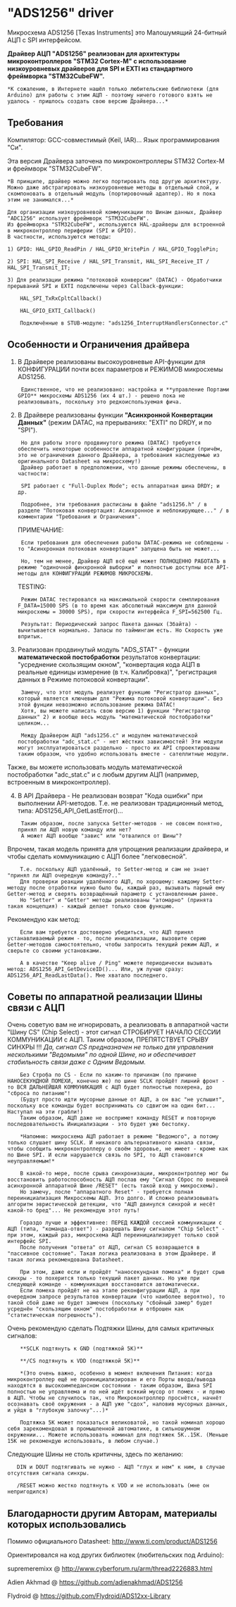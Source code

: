 "ADS1256" driver
================

Микросхема ADS1256 [Texas Instruments] это Малошумящий 24-битный АЦП с SPI интерфейсом.


**Драйвер АЦП "ADS1256" реализован для архитектуры микроконтроллеров "STM32 Cortex-M" 
с использование низкоуровневых драйверов для SPI и EXTI из стандартного фреймворка "STM32CubeFW".**


	*К сожалению, в Интернете нашёл только любительские библиотеки (для Arduino) для работы с этим АЦП - поэтому ничего готового взять не удалось - пришлось создать свою версию Драйвера...*



Требования
----------

Компилятор: GCC-совместимый (Keil, IAR)... Язык программирования "Си".


Эта версия Драйвера заточена по микроконтроллеры STM32 Cortex-M и фреймворк "STM32CubeFW".

	*В принципе, драйвер можно легко портировать под другую архитектуру. Можно даже абстрагировать низкоуровневые методы в отдельный слой, и скомпоновать в отдельный модуль (портировочный адаптер). Но я пока этим не занимался...*

	Для организации низкоуровневой коммуникации по Шинам данных, Драйвер "ADC1256" использует фреймворк "STM32CubeFW". 
	Из фреймворка "STM32CubeFW", используются HAL-драйверы для встроенной в микроконтроллер периферии (SPI и GPIO).
	В частности, используются методы: 

	1) GPIO: HAL_GPIO_ReadPin / HAL_GPIO_WritePin / HAL_GPIO_TogglePin;

	2) SPI: HAL_SPI_Receive / HAL_SPI_Transmit, HAL_SPI_Receive_IT / HAL_SPI_Transmit_IT; 

	3) Для реализации режима "потоковой конверсии" (DATAC) - Обработчики прерываний SPI и EXTI подключены через Callback-функции:

		HAL_SPI_TxRxCpltCallback()

		HAL_GPIO_EXTI_Callback()

		Подключённые в STUB-модуле: "ads1256_InterruptHandlersConnector.c"



Особенности и Ограничения драйвера
----------------------------------


1) В Драйвере реализованы высокоуровневые API-функции для КОНФИГУРАЦИИ почти всех параметров и РЕЖИМОВ микросхемы ADS1256.

        Единственное, что не реализовано: настройка и **управление Портами GPIO** микросхемы ADS1256 (их 4 шт.) - решено пока не реализовывать, поскольку это редкоиспользуемая фича.



2) В Драйвере реализованы функции **"Асинхронной Конвертации Данных"** (режим DATAC, на прерываниях: "EXTI" по DRDY, и по "SPI"). 

        Но для работы этого продвинутого режима (DATAC) требуется обеспечить некоторые особенности аппаратной конфигурации (причём, это не ограничения данного Драйвера, а требования наследуемые из оригинального Datasheet на микросхему!) 
        Драйвер работает в предположении, что данные режимы обеспечены, в частности:

        SPI работает с "Full-Duplex Mode"; есть аппаратная шина DRDY; и др.

        Подробнее, эти требования расписаны в файле "ads1256.h" / в разделе "Потоковая конвертация: Асинхронное и неблокирующее..." / в комментарии "Требования и Ограничения".


    ПРИМЕЧАНИЕ:

        Если требования для обеспечения работы DATAC-режима не соблюдены - то "Асинхронная потоковая конвертация" запущена быть не может...

        Но, тем не менее, Драйвер АЦП всё ещё может ПОЛНОЦЕННО РАБОТАТЬ в режиме "одиночной финхронной выборки" и полностью доступны все API-методы для КОНФИГУРАЦИИ РЕЖИМОВ МИКРОСХЕМЫ.


    TESTING:

        Режим DATAC тестировался на максимальной скорости семплирования F_DATA=15000 SPS (в то время как абсолютный максимум для данной микросхемы = 30000 SPS), при скорости интерфейса F_SPI=562500 Гц.

        Результат: Периодический запрос Пакета данных (3байта) - вычитывается нормально. Запасы по таймингам есть. Но Скорость уже впритык.



3) Реализован продвинутый модуль "ADS_STAT" - функции **математической постобработки** результатов конвертации: "усреднение скользящим окном", "конвертация кода АЦП в реальные единицы измерение (в т.ч. Калибровка)", "регистрация данных в Режиме потоковой конвертации".

        Замечу, что этот модуль реализует функцию "Регистратор данных", который является ключевым для "Режима потоковой конвертации". Без этой фунции невозможно использование режима DATAC! 
        Хотя, вы можете написать свою версию 1) функции "Регистратор данных" 2) и вообще весь модуль "математической постобработки" целиком... 

        Между Драйвером АЦП "ads1256.c" и модулем математической постобработки "adc_stat.c" - нет жёстких зависимостей! Эти модули могут эксплуатироваться раздельно - просто их API спроектированы таким образом, что удобно использовать вместе - сателлитные модули.

Также, вы можете использовать модуль математической постобработки "adc_stat.c" и с любым другим АЦП (например, встроенным в микроконтроллер).



4) В API Драйвера - Не реализован возврат "Кода ошибки" при выполнении API-методов. Т.е. не реализован традиционный метод, типа: ADS1256_API_GetLastError()...

        Таким образом, после запуска Setter-методов - не совсем понятно, принял ли АЦП новую команду или нет? 
        А может АЦП вообще "завис" или "отвалился от Шины"?

Впрочем, такая модель принята для упрощения реализации драйвера, и чтобы сделать коммуникацию с АЦП более "легковесной". 

        Т.е. поскольку АЦП удалённый, то Setter-метод и сам не знает "принял ли АЦП очередную команду?.." 
        Для проверки реакции удалённого АЦП, по хорошему: каждому Setter-методу после отработки нужно было бы, каждый раз, вызывать парный ему Getter-метод и сверять возвращённый параметр с установленным ранее. 
        Но "Setter" и "Getter" методы реализованы "атомарно" (принята такая концепция) - каждый делает только свою функцию.

Рекомендую как метод:

        Если вам требуется достоверно убедиться, что АЦП принял устанавливаемый режим - то, после инициализации, вызовите серию Getter-методов самостоятельно, чтобы запросить текущий режим АЦП, и сверьте со своими установками.

        А в качестве "Keep alive / Ping" можете периодически вызывать метод: ADS1256_API_GetDeviceID()... Или, уж лучше сразу: ADS1256_API_ReadLastData(). Мне хватало последнего.




Советы по аппаратной реализации Шины связи с АЦП
------------------------------------------------

Очень советую вам не игнорировать, а реализовать в аппаратной части "Шину CS" (Chip Select) - этот сигнал СТРОБИРУЕТ НАЧАЛО СЕССИИ КОММУНИКАЦИИ с АЦП. Таким образом, ПРЕПЯТСТВУЕТ СРЫВУ СИНХРЫ !!! 
*Да, сигнал CS предназначен не только для управления несколькими "Ведомыми" по одной Шине, но и обеспечивает стабильность связи даже с Одним Ведомым.*

        Без Строба по CS - Если по каким-то причинам (по причине НАНОСЕКУНДНОЙ ПОМЕХИ, конечно же) по шине SCLK пройдёт лишний фронт - то ВСЯ ДАЛЬНЕЙШАЯ КОММУНИКАЦИЯ с АЦП будет полностью похерена, до "сброса по питанию"! 
        (Будут просто идти мусорные данные от АЦП, а он вас "не услышит", поскольку все команды будет воспринимать со сдвигом на один бит... Наступал на эти грабли!)
        Таким образом, АЦП даже не воспримет команду RESET и повторную последовательность Инициализации - это будет уже бестолку.

        *Напомню: микросхема АЦП работает в режиме "Ведомого", а потому только слушает шину SCLK. И никакого альтернативного канала связи, чтобы сообщить микроконтроллеру о своём здоровье, не имеет - кроме как по Шине SPI. И если нарушается связь по SPI, то АЦП становится неуправляемым!*

        В какой-то мере, после срыва синхронизации, микроконтроллер мог бы восстановить работоспособность АЦП послав ему "Сигнал Сброс по внешней асинхронной аппаратной Шине /RESET" (есть такой вход у микросхемы).
        Но замечу, после "аппаратного Reset" - требуется полная переинициализация Микросхемы АЦП. Это долго. И сложно реализовывать алгоритм эвристической детекции, что "АЦП двинулся синхрой и несёт какой-то бред"... Не рекомендую этот путь!

        Гораздо лучше и эффективнее: ПЕРЕД КАЖДОЙ сессией коммуникации с АЦП (типа, "команда-ответ") - разрешать Шину сигналом "Chip Select" - при этом, каждый раз, микросхема АЦП переинициализирует только свой интерфейс SPI.
        После получения "ответа" от АЦП, сигнал CS возвращается в "пассивное состояние". Такая логика реализована в этом Драйвере. И такая логика рекомендована Datasheet.

        При этом, даже если и пройдёт "наносекундная помеха" и будет срыв синхры - то похерится только текущий пакет данных. Но уже при следующей команде - коммуникация восстановится автоматически.
        Если помеха пройдёт не на этапе реконфигурации АЦП, а при очередном запросе результатов конвертации (что наиболее вероятно), то такой сбой даже не будет замечен (поскольку "сбойный замер" будет усреднён "скользящим окном" постобработки и отброшен как "статистическая погрешность").



Очень рекомендую сделать Подтяжки Шины, для самых критичных сигналов:

        **SCLK подтянуть к GND (подтяжкой 5K)**

        **/CS подтянуть к VDD (подтяжкой 5K)**

        *(Это очень важно, особенно в момент включения Питания: когда микроконтроллер ещё не проинициализирован и его Порты ввода/вывода находятся в высокоимпедансном состоянии - таким образом, Шина SPI полностью не управляема и по ней идёт всякий мусор от помех - и прямо в АЦП. Чтобы не случилось так, что Микроконтроллер проснётся, начнёт осознавать своё окружения - а АЦП уже "сдох", наловив мусорных данных, и уйдя в "глубокую залочку"...)*

        Подтяжка 5K может показаться великоватой, но такой номинал хорошо себя зарекомендовал в промышленной автоматике, в сильношумном окружении... Можете использовать номинал для подтяжек 5K..15K. (Меньше 15K не рекомендую использовать, в любом случае.)



Следующие Шины не столь критичны, здесь по желанию:

       DIN и DOUT подтягивать не нужно - АЦП "глух и нем" к ним, в случае отсутствия сигнала синхры.

       /RESET можно жестко подтянуть к VDD и не использовать (мне он непригодился)




Благодарности другим Авторам, материалы которых использовались
--------------------------------------------------------------

Помимо официального Datasheet: http://www.ti.com/product/ADS1256


Ориентировался на код других библиотек (любительских под Arduino):

  supremeremixx @ http://www.cyberforum.ru/arm/thread2226883.html

  Adien Akhmad  @ https://github.com/adienakhmad/ADS1256

  Flydroid      @ https://github.com/Flydroid/ADS12xx-Library

